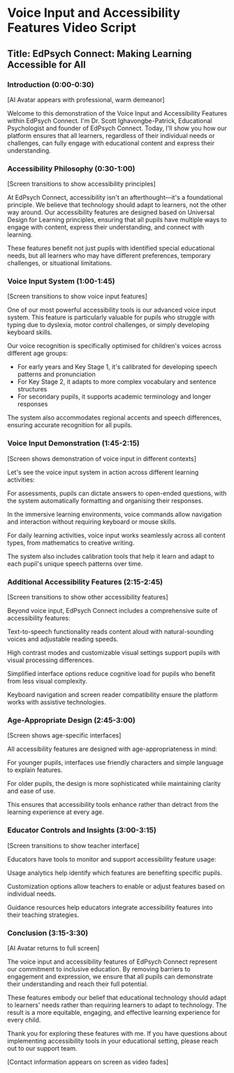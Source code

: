 # Voice Input and Accessibility Features Video Script

## Title: EdPsych Connect: Making Learning Accessible for All

### Introduction (0:00-0:30)
[AI Avatar appears with professional, warm demeanor]

Welcome to this demonstration of the Voice Input and Accessibility Features within EdPsych Connect. I'm Dr. Scott Ighavongbe-Patrick, Educational Psychologist and founder of EdPsych Connect. Today, I'll show you how our platform ensures that all learners, regardless of their individual needs or challenges, can fully engage with educational content and express their understanding.

### Accessibility Philosophy (0:30-1:00)
[Screen transitions to show accessibility principles]

At EdPsych Connect, accessibility isn't an afterthought—it's a foundational principle. We believe that technology should adapt to learners, not the other way around. Our accessibility features are designed based on Universal Design for Learning principles, ensuring that all pupils have multiple ways to engage with content, express their understanding, and connect with learning.

These features benefit not just pupils with identified special educational needs, but all learners who may have different preferences, temporary challenges, or situational limitations.

### Voice Input System (1:00-1:45)
[Screen transitions to show voice input features]

One of our most powerful accessibility tools is our advanced voice input system. This feature is particularly valuable for pupils who struggle with typing due to dyslexia, motor control challenges, or simply developing keyboard skills.

Our voice recognition is specifically optimised for children's voices across different age groups:
- For early years and Key Stage 1, it's calibrated for developing speech patterns and pronunciation
- For Key Stage 2, it adapts to more complex vocabulary and sentence structures
- For secondary pupils, it supports academic terminology and longer responses

The system also accommodates regional accents and speech differences, ensuring accurate recognition for all pupils.

### Voice Input Demonstration (1:45-2:15)
[Screen shows demonstration of voice input in different contexts]

Let's see the voice input system in action across different learning activities:

For assessments, pupils can dictate answers to open-ended questions, with the system automatically formatting and organising their responses.

In the immersive learning environments, voice commands allow navigation and interaction without requiring keyboard or mouse skills.

For daily learning activities, voice input works seamlessly across all content types, from mathematics to creative writing.

The system also includes calibration tools that help it learn and adapt to each pupil's unique speech patterns over time.

### Additional Accessibility Features (2:15-2:45)
[Screen transitions to show other accessibility features]

Beyond voice input, EdPsych Connect includes a comprehensive suite of accessibility features:

Text-to-speech functionality reads content aloud with natural-sounding voices and adjustable reading speeds.

High contrast modes and customizable visual settings support pupils with visual processing differences.

Simplified interface options reduce cognitive load for pupils who benefit from less visual complexity.

Keyboard navigation and screen reader compatibility ensure the platform works with assistive technologies.

### Age-Appropriate Design (2:45-3:00)
[Screen shows age-specific interfaces]

All accessibility features are designed with age-appropriateness in mind:

For younger pupils, interfaces use friendly characters and simple language to explain features.

For older pupils, the design is more sophisticated while maintaining clarity and ease of use.

This ensures that accessibility tools enhance rather than detract from the learning experience at every age.

### Educator Controls and Insights (3:00-3:15)
[Screen transitions to show teacher interface]

Educators have tools to monitor and support accessibility feature usage:

Usage analytics help identify which features are benefiting specific pupils.

Customization options allow teachers to enable or adjust features based on individual needs.

Guidance resources help educators integrate accessibility features into their teaching strategies.

### Conclusion (3:15-3:30)
[AI Avatar returns to full screen]

The voice input and accessibility features of EdPsych Connect represent our commitment to inclusive education. By removing barriers to engagement and expression, we ensure that all pupils can demonstrate their understanding and reach their full potential.

These features embody our belief that educational technology should adapt to learners' needs rather than requiring learners to adapt to technology. The result is a more equitable, engaging, and effective learning experience for every child.

Thank you for exploring these features with me. If you have questions about implementing accessibility tools in your educational setting, please reach out to our support team.

[Contact information appears on screen as video fades]
